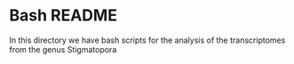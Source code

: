 # Bash README

In this directory we have bash scripts for the analysis of the transcriptomes from the genus Stigmatopora
